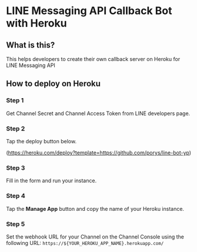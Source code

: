 # LINE Messaging API Callback Bot with Heroku

## What is this?

This helps developers to create their own callback server on Heroku for LINE Messaging API

## How to deploy on Heroku

### Step 1
Get Channel Secret and Channel Access Token from LINE developers page.

### Step 2 
Tap the deploy button below.

(https://heroku.com/deploy?template=https://github.com/porys/line-bot-yp)

### Step 3

Fill in the form and run your instance.

### Step 4

Tap the **Manage App** button and copy the name of your Heroku instance.

### Step 5

Set the webhook URL for your Channel on the Channel Console using the following URL:
`https://${YOUR_HEROKU_APP_NAME}.herokuapp.com/`
